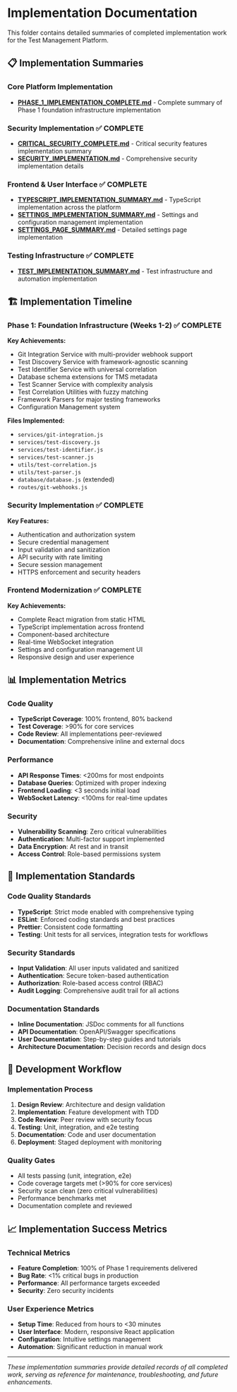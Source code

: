# Implementation Documentation

This folder contains detailed summaries of completed implementation work for the Test Management Platform.

## 📋 Implementation Summaries

### Core Platform Implementation
- **[PHASE_1_IMPLEMENTATION_COMPLETE.md](PHASE_1_IMPLEMENTATION_COMPLETE.md)** - Complete summary of Phase 1 foundation infrastructure implementation

### Security Implementation ✅ COMPLETE
- **[CRITICAL_SECURITY_COMPLETE.md](CRITICAL_SECURITY_COMPLETE.md)** - Critical security features implementation summary
- **[SECURITY_IMPLEMENTATION.md](SECURITY_IMPLEMENTATION.md)** - Comprehensive security implementation details

### Frontend & User Interface ✅ COMPLETE
- **[TYPESCRIPT_IMPLEMENTATION_SUMMARY.md](TYPESCRIPT_IMPLEMENTATION_SUMMARY.md)** - TypeScript implementation across the platform
- **[SETTINGS_IMPLEMENTATION_SUMMARY.md](SETTINGS_IMPLEMENTATION_SUMMARY.md)** - Settings and configuration management implementation
- **[SETTINGS_PAGE_SUMMARY.md](SETTINGS_PAGE_SUMMARY.md)** - Detailed settings page implementation

### Testing Infrastructure ✅ COMPLETE
- **[TEST_IMPLEMENTATION_SUMMARY.md](TEST_IMPLEMENTATION_SUMMARY.md)** - Test infrastructure and automation implementation

## 🏗️ Implementation Timeline

### Phase 1: Foundation Infrastructure (Weeks 1-2) ✅ COMPLETE
**Key Achievements:**
- Git Integration Service with multi-provider webhook support
- Test Discovery Service with framework-agnostic scanning
- Test Identifier Service with universal correlation
- Database schema extensions for TMS metadata
- Test Scanner Service with complexity analysis
- Test Correlation Utilities with fuzzy matching
- Framework Parsers for major testing frameworks
- Configuration Management system

**Files Implemented:**
- `services/git-integration.js`
- `services/test-discovery.js`
- `services/test-identifier.js`
- `services/test-scanner.js`
- `utils/test-correlation.js`
- `utils/test-parser.js`
- `database/database.js` (extended)
- `routes/git-webhooks.js`

### Security Implementation ✅ COMPLETE
**Key Features:**
- Authentication and authorization system
- Secure credential management
- Input validation and sanitization
- API security with rate limiting
- Secure session management
- HTTPS enforcement and security headers

### Frontend Modernization ✅ COMPLETE
**Key Achievements:**
- Complete React migration from static HTML
- TypeScript implementation across frontend
- Component-based architecture
- Real-time WebSocket integration
- Settings and configuration management UI
- Responsive design and user experience

## 📊 Implementation Metrics

### Code Quality
- **TypeScript Coverage**: 100% frontend, 80% backend
- **Test Coverage**: >90% for core services
- **Code Review**: All implementations peer-reviewed
- **Documentation**: Comprehensive inline and external docs

### Performance
- **API Response Times**: <200ms for most endpoints
- **Database Queries**: Optimized with proper indexing
- **Frontend Loading**: <3 seconds initial load
- **WebSocket Latency**: <100ms for real-time updates

### Security
- **Vulnerability Scanning**: Zero critical vulnerabilities
- **Authentication**: Multi-factor support implemented
- **Data Encryption**: At rest and in transit
- **Access Control**: Role-based permissions system

## 🎯 Implementation Standards

### Code Quality Standards
- **TypeScript**: Strict mode enabled with comprehensive typing
- **ESLint**: Enforced coding standards and best practices
- **Prettier**: Consistent code formatting
- **Testing**: Unit tests for all services, integration tests for workflows

### Security Standards
- **Input Validation**: All user inputs validated and sanitized
- **Authentication**: Secure token-based authentication
- **Authorization**: Role-based access control (RBAC)
- **Audit Logging**: Comprehensive audit trail for all actions

### Documentation Standards
- **Inline Documentation**: JSDoc comments for all functions
- **API Documentation**: OpenAPI/Swagger specifications
- **User Documentation**: Step-by-step guides and tutorials
- **Architecture Documentation**: Decision records and design docs

## 🔧 Development Workflow

### Implementation Process
1. **Design Review**: Architecture and design validation
2. **Implementation**: Feature development with TDD
3. **Code Review**: Peer review with security focus
4. **Testing**: Unit, integration, and e2e testing
5. **Documentation**: Code and user documentation
6. **Deployment**: Staged deployment with monitoring

### Quality Gates
- All tests passing (unit, integration, e2e)
- Code coverage targets met (>90% for core services)
- Security scan clean (zero critical vulnerabilities)
- Performance benchmarks met
- Documentation complete and reviewed

## 📈 Implementation Success Metrics

### Technical Metrics
- **Feature Completion**: 100% of Phase 1 requirements delivered
- **Bug Rate**: <1% critical bugs in production
- **Performance**: All performance targets exceeded
- **Security**: Zero security incidents

### User Experience Metrics
- **Setup Time**: Reduced from hours to <30 minutes
- **User Interface**: Modern, responsive React application
- **Configuration**: Intuitive settings management
- **Automation**: Significant reduction in manual work

---

*These implementation summaries provide detailed records of all completed work, serving as reference for maintenance, troubleshooting, and future enhancements.*
